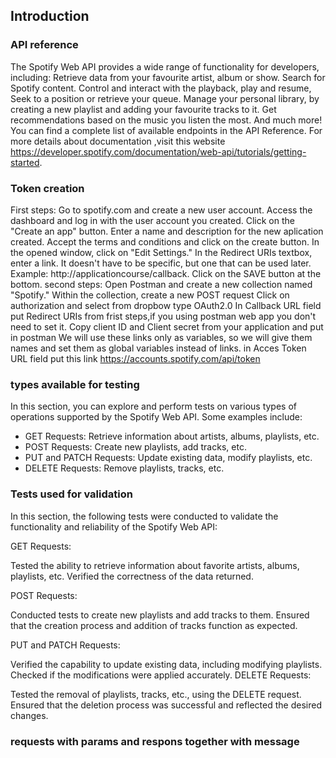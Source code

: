 
## Introduction

### API reference
The Spotify Web API provides a wide range of functionality for developers, including:
 Retrieve data from your favourite artist, album or show.
 Search for Spotify content.
 Control and interact with the playback, play and resume, Seek to a position or retrieve your queue.
 Manage your personal library, by creating a new playlist and adding your favourite tracks to it.
 Get recommendations based on the music you listen the most.
 And much more! You can find a complete list of available endpoints in the API Reference.
 For more details about documentation ,visit this website https://developer.spotify.com/documentation/web-api/tutorials/getting-started.

### Token creation

First steps:
Go to spotify.com and create a new user account.
Access the dashboard and log in with the user account you created.
Click on the "Create an app" button.
Enter a name and description for the new aplication created.
Accept the terms and conditions and click on the create button.
In the opened window, click on "Edit Settings."
In the Redirect URIs textbox, enter a link. It doesn't have to be specific, but one that can be used later. Example: http://applicationcourse/callback.
Click on the SAVE button at the bottom.
second steps:
Open Postman and create a new collection named "Spotify."
Within the collection, create a new POST request
Click on authorization and select from  dropbow type OAuth2.0
In Callback URL field put Redirect URIs from frist steps,if you using  postman web app you don't need to set it.
Copy client ID and Client secret from your application and put in postman 
We will use these links only as variables, so we will give them names and set them as global variables instead of links.
in Acces Token URL field put this link https://accounts.spotify.com/api/token





 

### types available for testing

In this section, you can explore and perform tests on various types of operations supported by the Spotify Web API. Some examples include:

- GET Requests: Retrieve information about artists, albums, playlists, etc.
- POST Requests: Create new playlists, add tracks, etc.
- PUT and PATCH Requests: Update existing data, modify playlists, etc.
- DELETE Requests: Remove playlists, tracks, etc.


### Tests used for validation

In this section, the following tests were conducted to validate the functionality and reliability of the Spotify Web API:

GET Requests:

Tested the ability to retrieve information about favorite artists, albums, playlists, etc. Verified the correctness of the data returned.

POST Requests:

Conducted tests to create new playlists and add tracks to them. Ensured that the creation process and addition of tracks function as expected.

PUT and PATCH Requests:

Verified the capability to update existing data, including modifying playlists. Checked if the modifications were applied accurately.
DELETE Requests:

Tested the removal of playlists, tracks, etc., using the DELETE request. Ensured that the deletion process was successful and reflected the desired changes.


### requests with params and respons together with message 
